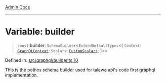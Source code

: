 [Admin Docs](/)

***

# Variable: builder

> `const` **builder**: `SchemaBuilder`\<`ExtendDefaultTypes`\<\{ `Context`: [`GraphQLContext`](../../context/type-aliases/GraphQLContext.md); `Scalars`: [`CustomScalars`](../../scalars/type-aliases/CustomScalars.md); \}\>\>

Defined in: [src/graphql/builder.ts:10](https://github.com/Sourya07/talawa-api/blob/61a1911602b2f0aac7635e08ae2918f4f768e8ff/src/graphql/builder.ts#L10)

This is the pothos schema builder used for talawa api's code first graphql implementation.

